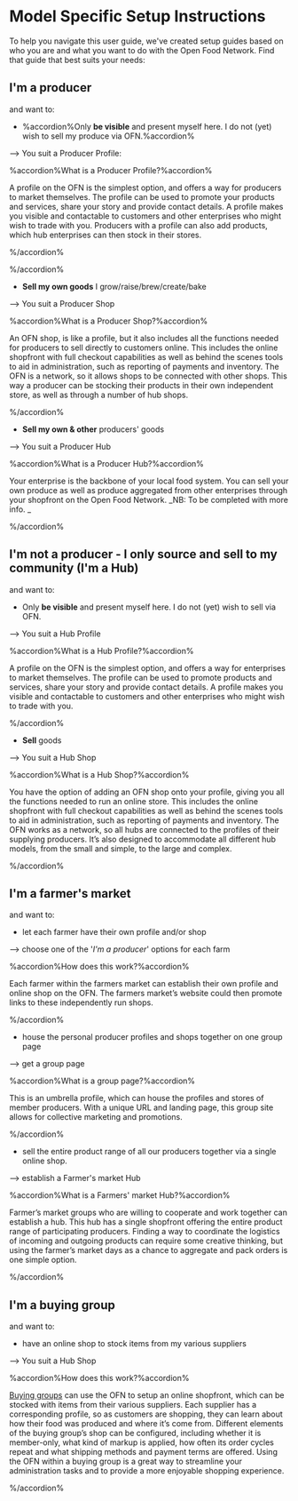 # Model Specific Setup Instructions


To help you navigate this user guide, we've created setup guides based on who you are and what you want to do with the Open Food Network. Find that guide that best suits your needs:

## I'm a producer
and want to:

* %accordion%Only **be visible** and present myself here. I do not (yet) wish to sell my produce via OFN.%accordion%

-->  You suit a Producer Profile: 

%accordion%What is a Producer Profile?%accordion%

A profile on the OFN is the simplest option, and offers a way for producers to market themselves. The profile can be used to promote your products and services, share your story and provide contact details. A profile makes you visible and contactable to customers and other enterprises who might wish to trade with you. Producers with a profile can also add products, which hub enterprises can then stock in their stores.

%/accordion%

%/accordion%

* **Sell my own goods** I grow/raise/brew/create/bake 

--> You suit a Producer Shop

%accordion%What is a Producer Shop?%accordion%

An OFN shop, is like a profile, but it also includes all the functions needed for producers to sell directly to customers online. This includes the online shopfront with full checkout capabilities as well as behind the scenes tools to aid in administration, such as reporting of payments and inventory. The OFN is a network, so it allows shops to be connected with other shops. This way a producer can be stocking their products in their own independent store, as well as through a number of hub shops.

%/accordion%

* **Sell my own & other** producers' goods 

--> You suit a Producer Hub

%accordion%What is a Producer Hub?%accordion%

Your enterprise is the backbone of your local food system. You can sell your own produce as well as produce aggregated from other enterprises through your shopfront on the Open Food Network. _NB: To be completed with more info. _

%/accordion%

## I'm not a producer - I  only source and sell to my community (I'm a Hub)
and want to:
- Only **be visible** and present myself here. I do not (yet) wish to sell via OFN.

--> You suit a Hub Profile

%accordion%What is a Hub Profile?%accordion%

A profile on the OFN is the simplest option, and offers a way for enterprises to market themselves. The profile can be used to promote products and services, share your story and provide contact details. A profile makes you visible and contactable to customers and other enterprises who might wish to trade with you.

%/accordion%


- **Sell** goods 

--> You suit a Hub Shop

%accordion%What is a Hub Shop?%accordion%

You have the option of adding an OFN shop onto your profile, giving you all the functions needed to run an online store. This includes the online shopfront with full checkout capabilities as well as behind the scenes tools to aid in administration, such as reporting of payments and inventory. The OFN works as a network, so all hubs are connected to the profiles of their supplying producers. It’s also designed to accommodate all different hub models, from the small and simple, to the large and complex.

%/accordion%

## I'm a farmer's market
and want to:
- let each farmer have their own profile and/or shop

--> choose one of the '_I'm  a producer_' options for each farm

%accordion%How does this work?%accordion%

Each farmer within the farmers market can establish their own profile and online shop on the OFN. The farmers market’s website could then promote links to these independently run shops.

%/accordion%

- house the personal producer profiles and shops together on one group page 

--> get a group page

%accordion%What is a group page?%accordion%

This is an umbrella profile, which can house the profiles and stores of member producers. With a unique URL and landing page, this group site allows for collective marketing and promotions.

%/accordion%

- sell the entire product range of all our producers together via a single online shop.

--> establish a Farmer's market Hub

%accordion%What is a Farmers' market Hub?%accordion%

Farmer’s market groups who are willing to cooperate and work together can establish a hub. This hub has a single shopfront offering the entire product range of participating producers. Finding a way to coordinate the logistics of incoming and outgoing products can require some creative thinking, but using the farmer’s market days as a chance to aggregate and pack orders is one simple option.

%/accordion%

## I'm a buying group
and want to:
- have an online shop to stock items from my various suppliers

--> You suit a Hub Shop

%accordion%How does this work?%accordion%

[Buying groups](/consumer-buying-groups.md) can use the OFN to setup an online shopfront, which can be stocked with items from their various suppliers. Each supplier has a corresponding profile, so as customers are shopping, they can learn about how their food was produced and where it’s come from. Different elements of the buying group’s shop can be configured, including whether it is member-only, what kind of markup is applied, how often its order cycles repeat and what shipping methods and payment terms are offered. Using the OFN within a buying group is a great way to streamline your administration tasks and to provide a more enjoyable shopping experience.

%/accordion%



